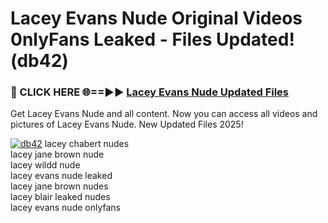 # Lacey Evans Nude Original Videos 0nlyFans Leaked - Files Updated! (db42)

<h3>🔴 CLICK HERE 🌐==►► <a href="https://tinyurl.com/5h6xmrr3" rel="nofollow">Lacey Evans Nude Updated Files</a></h3>

Get Lacey Evans Nude and all content. Now you can access all videos and pictures of Lacey Evans Nude. New Updated Files 2025!

[![db42](https://i.imgur.com/KVD873Z.gif)](https://tinyurl.com/5h6xmrr3)
lacey chabert nudes<br>
lacey jane brown nude<br>
lacey wildd nude<br>
lacey evans nude leaked<br>
lacey jane brown nudes<br>
lacey blair leaked nudes<br>
lacey evans nude onlyfans